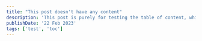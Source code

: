 ```yaml
---
title: "This post doesn't have any content"
description: 'This post is purely for testing the table of content, which should not be rendered, and the toggle button next to the post title should not be displayed'
publishDate: '22 Feb 2023'
tags: ['test', 'toc']
---
```

